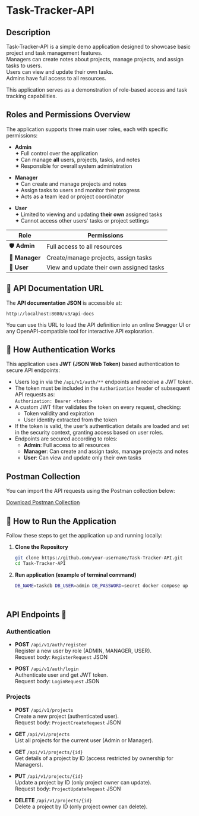 # Task-Tracker-API

## Description

Task-Tracker-API is a simple demo application designed to showcase basic project and task management features.  
Managers can create notes about projects, manage projects, and assign tasks to users.  
Users can view and update their own tasks.  
Admins have full access to all resources.

This application serves as a demonstration of role-based access and task tracking capabilities.

## Roles and Permissions Overview

The application supports three main user roles, each with specific permissions:

- **Admin**  
  ✦ Full control over the application  
  ✦ Can manage **all** users, projects, tasks, and notes  
  ✦ Responsible for overall system administration

- **Manager**  
  ✦ Can create and manage projects and notes  
  ✦ Assign tasks to users and monitor their progress  
  ✦ Acts as a team lead or project coordinator

- **User**  
  ✦ Limited to viewing and updating **their own** assigned tasks  
  ✦ Cannot access other users' tasks or project settings

| Role    | Permissions                                       |
|---------|-------------------------------------------------|
| 🛡️ **Admin**   | Full access to all resources                       |
| 👔 **Manager** | Create/manage projects, assign tasks               |
| 👤 **User**    | View and update their own assigned tasks           |


## 📝 API Documentation URL

The **API documentation JSON** is accessible at:

`http://localhost:8080/v3/api-docs`

You can use this URL to load the API definition into an online Swagger UI or any OpenAPI-compatible tool for interactive API exploration.


## 🔐 How Authentication Works

This application uses **JWT (JSON Web Token)** based authentication to secure API endpoints:

- Users log in via the `/api/v1/auth/**` endpoints and receive a JWT token.
- The token must be included in the `Authorization` header of subsequent API requests as:  
  `Authorization: Bearer <token>`
- A custom JWT filter validates the token on every request, checking:
  - Token validity and expiration
  - User identity extracted from the token
- If the token is valid, the user’s authentication details are loaded and set in the security context, granting access based on user roles.
- Endpoints are secured according to roles:
  - **Admin**: Full access to all resources
  - **Manager**: Can create and assign tasks, manage projects and notes
  - **User**: Can view and update only their own tasks


## Postman Collection

You can import the API requests using the Postman collection below:

[Download Postman Collection](postman/my-api-collection.json)



## 🚀 How to Run the Application

Follow these steps to get the application up and running locally:

1. **Clone the Repository**

   ```bash
   git clone https://github.com/your-username/Task-Tracker-API.git
   cd Task-Tracker-API

2. **Run application (example of terminal command)**
   ```bash
   DB_NAME=taskdb DB_USER=admin DB_PASSWORD=secret docker compose up




## API Endpoints 📍

### Authentication
- **POST** `/api/v1/auth/register`  
  Register a new user by role (ADMIN, MANAGER, USER).  
  Request body: `RegisterRequest` JSON

- **POST** `/api/v1/auth/login`  
  Authenticate user and get JWT token.  
  Request body: `LoginRequest` JSON

### Projects
- **POST** `/api/v1/projects`  
  Create a new project (authenticated user).  
  Request body: `ProjectCreateRequest` JSON

- **GET** `/api/v1/projects`  
  List all projects for the current user (Admin or Manager).

- **GET** `/api/v1/projects/{id}`  
  Get details of a project by ID (access restricted by ownership for Managers).

- **PUT** `/api/v1/projects/{id}`  
  Update a project by ID (only project owner can update).  
  Request body: `ProjectUpdateRequest` JSON

- **DELETE** `/api/v1/projects/{id}`  
  Delete a project by ID (only project owner can delete).